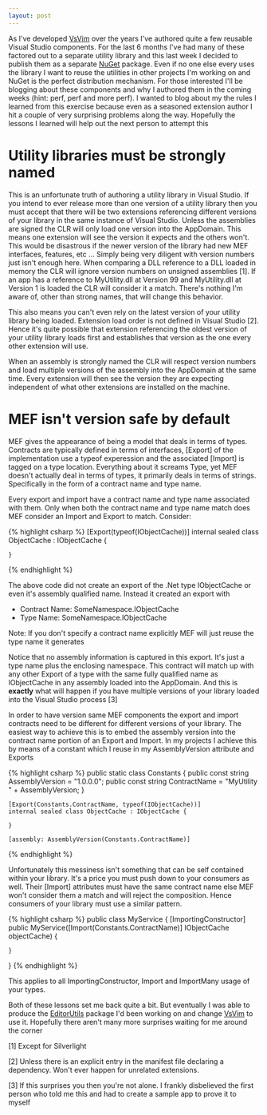 ```yaml
---
layout: post
---
```

As I've developed [VsVim](https://github.com/jaredpar/VsVim/) over the years I've authored quite a few reusable Visual Studio components.  For the last 6 months I've had many of these factored out to a separate utility library and this last week I decided to publish them as a separate [NuGet](http://nuget.org/) package.  Even if no one else every uses the library I want to reuse the utilities in other projects I'm working on and NuGet is the perfect distribution mechanism.  For those interested I'll be blogging about these components and why I authored them in the coming weeks (hint: perf, perf and more perf).  I wanted to blog about my the rules I learned from this exercise because even as a seasoned extension author I hit a couple of very surprising problems along the way.  Hopefully the lessons I learned will help out the next person to attempt this 

# Utility libraries must be strongly named

This is an unfortunate truth of authoring a utility library in Visual Studio.  If you intend to ever release more than one version of a utility library then you must accept that there will be two extensions referencing different versions of your library in the same instance of Visual Studio.  Unless the assemblies are signed the CLR will only load one version into the AppDomain.  This means one extension will see the version it expects and the others won't.  This would be disastrous if the newer version of the library had new MEF interfaces, features, etc ... Simply being very diligent with version numbers just isn't enough here.  When comparing a DLL reference to a DLL loaded in memory the CLR will ignore version numbers on unsigned assemblies [1].  If an app has a reference to MyUtility.dll at Version 99 and MyUtility.dll at Version 1 is loaded the CLR will consider it a match.  There's nothing I'm aware of, other than strong names, that will change this behavior.  

This also means you can't even rely on the latest version of your utility library being loaded.  Extension load order is not defined in Visual Studio [2].   Hence it's quite possible that extension referencing the oldest version of your utility library loads first and establishes that version as the one every other extension will use.

When an assembly is strongly named the CLR will respect version numbers and load multiple versions of the assembly into the AppDomain at the same time.  Every extension will then see the version they are expecting independent of what other extensions are installed on the machine.  

# MEF isn't version safe by default

MEF gives the appearance of being a model that deals in terms of types.  Contracts are typically defined in terms of interfaces, [Export] of the implementation use a typeof experession and the associated [Import] is tagged on a type location.  Everything about it screams Type, yet MEF doesn't actually deal in terms of types, it primarily deals in terms of strings.  Specifically in the form of a contract name and type name.

Every export and import have a contract name and type name associated with them.  Only when both the contract name and type name match does MEF consider an Import and Export to match.  Consider:

{% highlight csharp %}
    [Export(typeof(IObjectCache))]
    internal sealed class ObjectCache : IObjectCache {
    
    }
{% endhighlight %}

The above code did not create an export of the .Net type IObjectCache or even it's assembly qualified name.  Instead it created an export with

  * Contract Name: SomeNamespace.IObjectCache
  * Type Name: SomeNamespace.IObjectCache

Note: If you don't specify a contract name explicitly MEF will just reuse the type name it generates

Notice that no assembly information is captured in this export.  It's just a type name plus the enclosing namespace.  This contract will match up with any other Export of a type with the same fully qualified name as IObjectCache in any assembly loaded into the AppDomain.  And this is **exactly** what will happen if you have multiple versions of your library loaded into the Visual Studio process [3]

In order to have version same MEF components the export and import contracts need to be different for different versions of your library.  The easiest way to achieve this is to embed the assembly version into the contract name portion of an Export and Import.  In my projects I achieve this by means of a constant which I reuse in my AssemblyVersion attribute and Exports

{% highlight csharp %}
    public static class Constants {
        public const string AssemblyVersion = "1.0.0.0";
        public const string ContractName = "MyUtility " + AssemblyVersion;
    }

    [Export(Constants.ContractName, typeof(IObjectCache))]
    internal sealed class ObjectCache : IObjectCache {

    }

    [assembly: AssemblyVersion(Constants.ContractName)]
{% endhighlight %}

Unfortunately this messiness isn't something that can be self contained within your library.  It's a price you must push down to your consumers as well.  Their [Import] attributes must have the same contract name else MEF won't consider them a match and will reject the composition.  Hence consumers of your library must use a similar pattern.
    
{% highlight csharp %}
public class MyService {
    [ImportingConstructor]
    public MyService([Import(Constants.ContractName)] IObjectCache objectCache)
    {

    }
}
{% endhighlight %}


This applies to all ImportingConstructor, Import and ImportMany usage of your types.

Both of these lessons set me back quite a bit.  But eventually I was able to produce the [EditorUtils](https://nuget.org/packages/EditorUtils) package I'd been working on and change [VsVim](https://github.com/jaredpar/VsVim/tree/nuget) to use it.  Hopefully there aren't many more surprises waiting for me around the corner 

[1] Except for Silverlight

[2] Unless there is an explicit entry in the manifest file declaring a
dependency. Won't ever happen for unrelated extensions.

[3] If this surprises you then you're not alone. I frankly disbelieved the
first person who told me this and had to create a sample app to prove it to
myself

